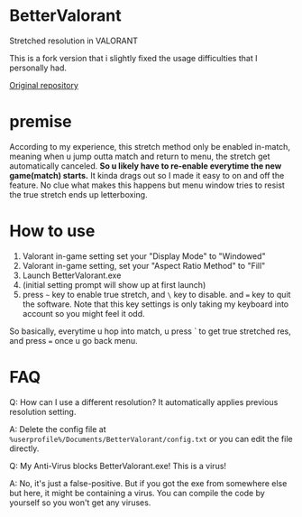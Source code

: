 # BetterValorant
Stretched resolution in VALORANT

This is a fork version that i slightly fixed the usage difficulties that I personally had.

[Original repository](https://github.com/l1m0n3/BetterValorant)

# premise
According to my experience, this stretch method only be enabled in-match, meaning when u jump outta match and return to menu, the stretch get automatically canceled. **So u likely have to re-enable everytime the new game(match) starts.** It kinda drags out so I made it easy to on and off the feature.
No clue what makes this happens but menu window tries to resist the true stretch ends up letterboxing.

# How to use
1. Valorant in-game setting set your "Display Mode" to "Windowed"
2. Valorant in-game setting, set your "Aspect Ratio Method" to "Fill"
3. Launch BetterValorant.exe
4. (initial setting prompt will show up at first launch)
5. press `~` key to enable true stretch, and `\` key to disable. and `=` key to quit the software. Note that this key settings is only taking my keyboard into account so you might feel it odd.

So basically, everytime u hop into match, u press \` to get true stretched res, and press `=` once u go back menu.

# FAQ
Q: How can I use a different resolution? It automatically applies previous resolution setting.

A: Delete the config file at `%userprofile%/Documents/BetterValorant/config.txt` or you can edit the file directly.

Q: My Anti-Virus blocks BetterValorant.exe! This is a virus!

A: No, it's just a false-positive. But if you got the exe from somewhere else but here, it might be containing a virus. You can compile the code by yourself so you won't get any viruses.
